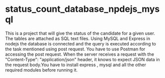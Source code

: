 # status_count_database_npdejs_mysql
This is a project that will give the status of the candidate for a given user. The tables are attached as SQL text files. Using MySQL and Express in nodejs the database is connected and the query is executed according to the task mentioned using post request. You have to use Postman for accessing the post request. When the server receives a request with the "Content-Type": "application/json" header, it knows to expect JSON data in the request body.You have to install express , mysql and all the other required modules before running it.
